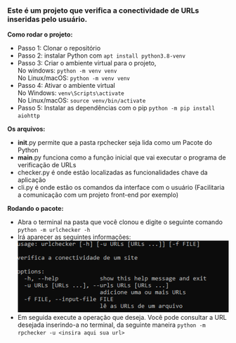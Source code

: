 ### Este é um projeto que verifica a conectividade de URLs inseridas pelo usuário.

**Como rodar o projeto:**<br/>
* Passo 1: Clonar o repositório<br/>
* Passo 2: instalar Python com ``apt install python3.8-venv``
* Passo 3: Criar o ambiente virtual para o projeto, <br/>
No windows:  ``python -m venv venv``<br/>
No Linux/macOS: ``python -m venv venv``<br/>
* Passo 4: Ativar o ambiente virtual<br/>
No Windows: ``venv\Scripts\activate``<br/>
No Linux/macOS: ``source venv/bin/activate``<br/>
* Passo 5: Instalar as dependências com o pip ``python -m pip install aiohttp``

**Os arquivos:** <br/>
  *  __init__.py permite que a pasta rpchecker seja lida como um Pacote do Python
  * __main__.py funciona como a função inicial que vai executar o programa de verificação de URLs
  * checker.py é onde estão localizadas as funcionalidades chave da aplicação 
  * cli.py é onde estão os comandos da interface com o usuário (Facilitaria a comunicação com um projeto front-end por exemplo)

**Rodando o pacote:**<br/>
* Abra o terminal na pasta que você clonou e digite o seguinte comando
``python -m urlchecker -h``
* Irá aparecer as seguintes informações:<br/>
![screenshot do terminal mostrando as opções do programa urlchecker](assets/terminal.png)
* Em seguida execute a operação que deseja. Você pode consultar a URL desejada inserindo-a no terminal, da seguinte maneira ``python -m rpchecker -u <insira aqui sua url>``
